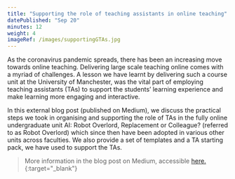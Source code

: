```yaml
---
title: "Supporting the role of teaching assistants in online teaching"
datePublished: "Sep 20"
minutes: 12
weight: 4
imageRef: /images/supportingGTAs.jpg
---
```

As the coronavirus pandemic spreads, there has been an increasing move towards online teaching. Delivering large scale teaching online comes with a myriad of challenges. A lesson we have learnt by delivering such a course unit at the University of Manchester, was the vital part of employing teaching assistants (TAs) to support the students’ learning experience and make learning more engaging and interactive.

In this external blog post (published on Medium), we discuss the practical steps we took in organising and supporting the role of TAs in the fully online undergraduate unit AI: Robot Overlord, Replacement or Colleague? (referred to as Robot Overlord) which since then have been adopted in various other units across faculties. We also provide a set of templates and a TA starting pack, we have used to support the TAs.

> More information in the blog post on Medium, accessible [here.](https://medium.com/i3hs-hub/supporting-the-role-of-teaching-assistants-in-online-teaching-d91da57c13ae){:target="_blank"}  

